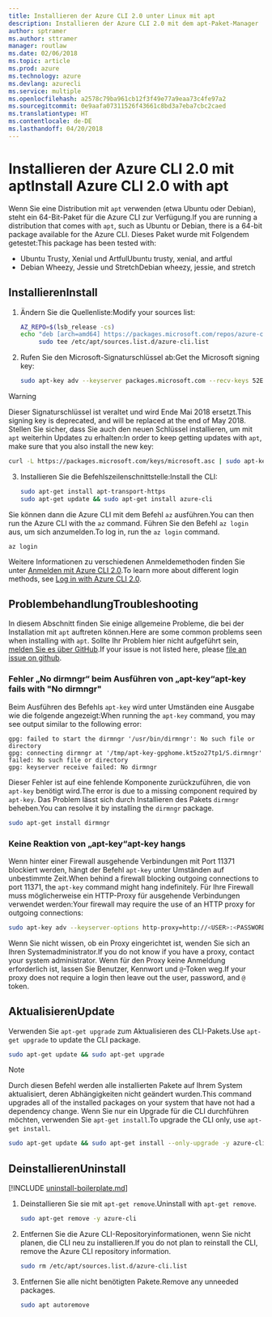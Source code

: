 ```yaml
---
title: Installieren der Azure CLI 2.0 unter Linux mit apt
description: Installieren der Azure CLI 2.0 mit dem apt-Paket-Manager
author: sptramer
ms.author: sttramer
manager: routlaw
ms.date: 02/06/2018
ms.topic: article
ms.prod: azure
ms.technology: azure
ms.devlang: azurecli
ms.service: multiple
ms.openlocfilehash: a2578c79ba961cb12f3f49e77a9eaa73c4fe97a2
ms.sourcegitcommit: 0e9aafa07311526f43661c8bd3a7eba7cbc2caed
ms.translationtype: HT
ms.contentlocale: de-DE
ms.lasthandoff: 04/20/2018
---
```

# <a name="install-azure-cli-20-with-apt"></a><span data-ttu-id="8f12c-103">Installieren der Azure CLI 2.0 mit apt</span><span class="sxs-lookup"><span data-stu-id="8f12c-103">Install Azure CLI 2.0 with apt</span></span>

<span data-ttu-id="8f12c-104">Wenn Sie eine Distribution mit `apt` verwenden (etwa Ubuntu oder Debian), steht ein 64-Bit-Paket für die Azure CLI zur Verfügung.</span><span class="sxs-lookup"><span data-stu-id="8f12c-104">If you are running a distribution that comes with `apt`, such as Ubuntu or Debian, there is a 64-bit package available for the Azure CLI.</span></span> <span data-ttu-id="8f12c-105">Dieses Paket wurde mit Folgendem getestet:</span><span class="sxs-lookup"><span data-stu-id="8f12c-105">This package has been tested with:</span></span>

* <span data-ttu-id="8f12c-106">Ubuntu Trusty, Xenial und Artful</span><span class="sxs-lookup"><span data-stu-id="8f12c-106">Ubuntu trusty, xenial, and artful</span></span>
* <span data-ttu-id="8f12c-107">Debian Wheezy, Jessie und Stretch</span><span class="sxs-lookup"><span data-stu-id="8f12c-107">Debian wheezy, jessie, and stretch</span></span>

## <a name="install"></a><span data-ttu-id="8f12c-108">Installieren</span><span class="sxs-lookup"><span data-stu-id="8f12c-108">Install</span></span>

1. <span data-ttu-id="8f12c-109">Ändern Sie die Quellenliste:</span><span class="sxs-lookup"><span data-stu-id="8f12c-109">Modify your sources list:</span></span>

     ```bash
     AZ_REPO=$(lsb_release -cs)
     echo "deb [arch=amd64] https://packages.microsoft.com/repos/azure-cli/ $AZ_REPO main" | \
          sudo tee /etc/apt/sources.list.d/azure-cli.list
     ```

2. <span data-ttu-id="8f12c-110">Rufen Sie den Microsoft-Signaturschlüssel ab:</span><span class="sxs-lookup"><span data-stu-id="8f12c-110">Get the Microsoft signing key:</span></span>

   ```bash
   sudo apt-key adv --keyserver packages.microsoft.com --recv-keys 52E16F86FEE04B979B07E28DB02C46DF417A0893
   ```

  > [!WARNING]
  > <span data-ttu-id="8f12c-111">Dieser Signaturschlüssel ist veraltet und wird Ende Mai 2018 ersetzt.</span><span class="sxs-lookup"><span data-stu-id="8f12c-111">This signing key is deprecated, and will be replaced at the end of May 2018.</span></span> <span data-ttu-id="8f12c-112">Stellen Sie sicher, dass Sie auch den neuen Schlüssel installieren, um mit `apt` weiterhin Updates zu erhalten:</span><span class="sxs-lookup"><span data-stu-id="8f12c-112">In order to keep getting updates with `apt`, make sure that you also install the new key:</span></span>
  > 
  > ```bash
  > curl -L https://packages.microsoft.com/keys/microsoft.asc | sudo apt-key add -
  > ``` 

3. <span data-ttu-id="8f12c-113">Installieren Sie die Befehlszeilenschnittstelle:</span><span class="sxs-lookup"><span data-stu-id="8f12c-113">Install the CLI:</span></span>

   ```bash
   sudo apt-get install apt-transport-https
   sudo apt-get update && sudo apt-get install azure-cli
   ```

<span data-ttu-id="8f12c-114">Sie können dann die Azure CLI mit dem Befehl `az` ausführen.</span><span class="sxs-lookup"><span data-stu-id="8f12c-114">You can then run the Azure CLI with the `az` command.</span></span> <span data-ttu-id="8f12c-115">Führen Sie den Befehl `az login` aus, um sich anzumelden.</span><span class="sxs-lookup"><span data-stu-id="8f12c-115">To log in, run the `az login` command.</span></span>

```azurecli
az login
```

<span data-ttu-id="8f12c-116">Weitere Informationen zu verschiedenen Anmeldemethoden finden Sie unter [Anmelden mit Azure CLI 2.0](authenticate-azure-cli.md).</span><span class="sxs-lookup"><span data-stu-id="8f12c-116">To learn more about different login methods, see [Log in with Azure CLI 2.0](authenticate-azure-cli.md).</span></span>

## <a name="troubleshooting"></a><span data-ttu-id="8f12c-117">Problembehandlung</span><span class="sxs-lookup"><span data-stu-id="8f12c-117">Troubleshooting</span></span>

<span data-ttu-id="8f12c-118">In diesem Abschnitt finden Sie einige allgemeine Probleme, die bei der Installation mit `apt` auftreten können.</span><span class="sxs-lookup"><span data-stu-id="8f12c-118">Here are some common problems seen when installing with `apt`.</span></span> <span data-ttu-id="8f12c-119">Sollte Ihr Problem hier nicht aufgeführt sein, [melden Sie es über GitHub](https://github.com/Azure/azure-cli/issues).</span><span class="sxs-lookup"><span data-stu-id="8f12c-119">If your issue is not listed here, please [file an issue on github](https://github.com/Azure/azure-cli/issues).</span></span>

### <a name="apt-key-fails-with-no-dirmngr"></a><span data-ttu-id="8f12c-120">Fehler „No dirmngr“ beim Ausführen von „apt-key“</span><span class="sxs-lookup"><span data-stu-id="8f12c-120">apt-key fails with "No dirmngr"</span></span>

<span data-ttu-id="8f12c-121">Beim Ausführen des Befehls `apt-key` wird unter Umständen eine Ausgabe wie die folgende angezeigt:</span><span class="sxs-lookup"><span data-stu-id="8f12c-121">When running the `apt-key` command, you may see output similar to the following error:</span></span>

```output
gpg: failed to start the dirmngr '/usr/bin/dirmngr': No such file or directory
gpg: connecting dirmngr at '/tmp/apt-key-gpghome.kt5zo27tp1/S.dirmngr' failed: No such file or directory
gpg: keyserver receive failed: No dirmngr
```

<span data-ttu-id="8f12c-122">Dieser Fehler ist auf eine fehlende Komponente zurückzuführen, die von `apt-key` benötigt wird.</span><span class="sxs-lookup"><span data-stu-id="8f12c-122">The error is due to a missing component required by `apt-key`.</span></span> <span data-ttu-id="8f12c-123">Das Problem lässt sich durch Installieren des Pakets `dirmngr` beheben.</span><span class="sxs-lookup"><span data-stu-id="8f12c-123">You can resolve it by installing the `dirmngr` package.</span></span>

```bash
sudo apt-get install dirmngr
```

### <a name="apt-key-hangs"></a><span data-ttu-id="8f12c-124">Keine Reaktion von „apt-key“</span><span class="sxs-lookup"><span data-stu-id="8f12c-124">apt-key hangs</span></span>

<span data-ttu-id="8f12c-125">Wenn hinter einer Firewall ausgehende Verbindungen mit Port 11371 blockiert werden, hängt der Befehl `apt-key` unter Umständen auf unbestimmte Zeit.</span><span class="sxs-lookup"><span data-stu-id="8f12c-125">When behind a firewall blocking outgoing connections to port 11371, the `apt-key` command might hang indefinitely.</span></span> <span data-ttu-id="8f12c-126">Für Ihre Firewall muss möglicherweise ein HTTP-Proxy für ausgehende Verbindungen verwendet werden:</span><span class="sxs-lookup"><span data-stu-id="8f12c-126">Your firewall may require the use of an HTTP proxy for outgoing connections:</span></span>

```bash
sudo apt-key adv --keyserver-options http-proxy=http://<USER>:<PASSWORD>@<PROXY-HOST>:<PROXY-PORT>/ --keyserver packages.microsoft.com --recv-keys 52E16F86FEE04B979B07E28DB02C46DF417A0893
```

<span data-ttu-id="8f12c-127">Wenn Sie nicht wissen, ob ein Proxy eingerichtet ist, wenden Sie sich an Ihren Systemadministrator.</span><span class="sxs-lookup"><span data-stu-id="8f12c-127">If you do not know if you have a proxy, contact your system administrator.</span></span> <span data-ttu-id="8f12c-128">Wenn für den Proxy keine Anmeldung erforderlich ist, lassen Sie Benutzer, Kennwort und `@`-Token weg.</span><span class="sxs-lookup"><span data-stu-id="8f12c-128">If your proxy does not require a login then leave out the user, password, and `@` token.</span></span>

## <a name="update"></a><span data-ttu-id="8f12c-129">Aktualisieren</span><span class="sxs-lookup"><span data-stu-id="8f12c-129">Update</span></span>

<span data-ttu-id="8f12c-130">Verwenden Sie `apt-get upgrade` zum Aktualisieren des CLI-Pakets.</span><span class="sxs-lookup"><span data-stu-id="8f12c-130">Use `apt-get upgrade` to update the CLI package.</span></span>

   ```bash
   sudo apt-get update && sudo apt-get upgrade
   ```

> [!NOTE]
> <span data-ttu-id="8f12c-131">Durch diesen Befehl werden alle installierten Pakete auf Ihrem System aktualisiert, deren Abhängigkeiten nicht geändert wurden.</span><span class="sxs-lookup"><span data-stu-id="8f12c-131">This command upgrades all of the installed packages on your system that have not had a dependency change.</span></span>
> <span data-ttu-id="8f12c-132">Wenn Sie nur ein Upgrade für die CLI durchführen möchten, verwenden Sie `apt-get install`.</span><span class="sxs-lookup"><span data-stu-id="8f12c-132">To upgrade the CLI only, use `apt-get install`.</span></span>
> ```bash
> sudo apt-get update && sudo apt-get install --only-upgrade -y azure-cli
> ```

## <a name="uninstall"></a><span data-ttu-id="8f12c-133">Deinstallieren</span><span class="sxs-lookup"><span data-stu-id="8f12c-133">Uninstall</span></span>

[!INCLUDE [uninstall-boilerplate.md](includes/uninstall-boilerplate.md)]

1. <span data-ttu-id="8f12c-134">Deinstallieren Sie sie mit `apt-get remove`.</span><span class="sxs-lookup"><span data-stu-id="8f12c-134">Uninstall with `apt-get remove`.</span></span>

    ```bash
    sudo apt-get remove -y azure-cli
    ```

2. <span data-ttu-id="8f12c-135">Entfernen Sie die Azure CLI-Repositoryinformationen, wenn Sie nicht planen, die CLI neu zu installieren.</span><span class="sxs-lookup"><span data-stu-id="8f12c-135">If you do not plan to reinstall the CLI, remove the Azure CLI repository information.</span></span>

   ```bash
   sudo rm /etc/apt/sources.list.d/azure-cli.list
   ```

3. <span data-ttu-id="8f12c-136">Entfernen Sie alle nicht benötigten Pakete.</span><span class="sxs-lookup"><span data-stu-id="8f12c-136">Remove any unneeded packages.</span></span>

   ```bash
   sudo apt autoremove
   ```
